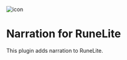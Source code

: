 
![icon](https://user-images.githubusercontent.com/1350444/140634812-84350db6-822f-40d1-b9bd-9712d99f6bae.png)
# Narration for RuneLite

This plugin adds narration to RuneLite.
